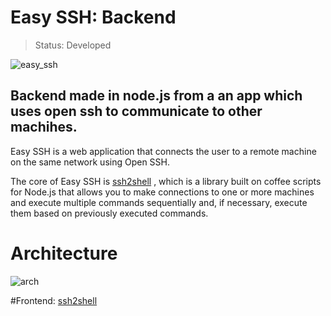 # Easy SSH: Backend

> Status: Developed


![easy_ssh](https://user-images.githubusercontent.com/76015450/178142965-7970d8c4-a2e9-4e0b-8b5d-af85ad59c9b7.png)


##  Backend made in node.js from a an app which uses open ssh to communicate to other machihes.

Easy SSH is a web application that connects the user to a remote machine on the same network using Open SSH.

The core of Easy SSH is <a href="https://www.npmjs.com/package/ssh2shell">ssh2shell</a> , which is a library built on coffee scripts for Node.js that allows
you to make connections to one or more machines and execute multiple commands sequentially and, if necessary, execute them based on previously executed commands.

# Architecture

![arch](https://user-images.githubusercontent.com/76015450/178143093-0bb96b57-0ae5-4797-b7d0-52e3a90690c1.png)


#Frontend: <a href="https://github.com/ValdoMpinga/Easy_SSH_GUI_Frontend">ssh2shell</a>
